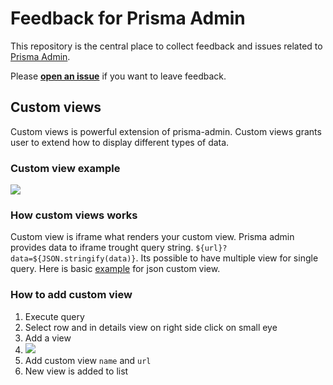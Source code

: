 # Feedback for Prisma Admin

This repository is the central place to collect feedback and issues related to [Prisma Admin](https://www.prisma.io/admin).

Please [**open an issue**](https://github.com/prisma/prisma-admin-feedback/issues/new) if you want to leave feedback.

## Custom views
Custom views is powerful extension of prisma-admin. Custom views grants user to extend how to display different types of data. 

### Custom view example

![](https://i.imgur.com/yZ8MosF.png)

### How custom views works

Custom view is iframe what renders your custom view. Prisma admin provides data to iframe trought query string. `${url}?data=${JSON.stringify(data)}`. Its possible to have multiple view for single query. Here is basic [example](https://github.com/Huvik/Custom-view) for json custom view.

### How to add custom view

1. Execute query
2. Select row and in details view on right side click on small eye
3. Add a view 
4. ![](https://i.imgur.com/2HnfTDG.png)
5. Add custom view `name` and `url`
6. New view is added to list
